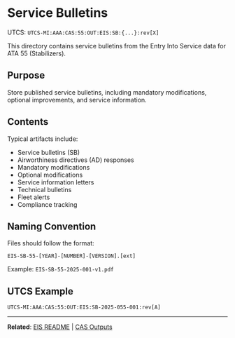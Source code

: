 # Service Bulletins
UTCS: `UTCS-MI:AAA:CAS:55:OUT:EIS:SB:{...}:rev[X]`

This directory contains service bulletins from the Entry Into Service data for ATA 55 (Stabilizers).

## Purpose

Store published service bulletins, including mandatory modifications, optional improvements, and service information.

## Contents

Typical artifacts include:
- Service bulletins (SB)
- Airworthiness directives (AD) responses
- Mandatory modifications
- Optional modifications
- Service information letters
- Technical bulletins
- Fleet alerts
- Compliance tracking

## Naming Convention

Files should follow the format:
```
EIS-SB-55-[YEAR]-[NUMBER]-[VERSION].[ext]
```

Example: `EIS-SB-55-2025-001-v1.pdf`

## UTCS Example

`UTCS-MI:AAA:CAS:55:OUT:EIS:SB-2025-055-001:rev[A]`

---

**Related**: [EIS README](../README.md) | [CAS Outputs](../../README.md)

